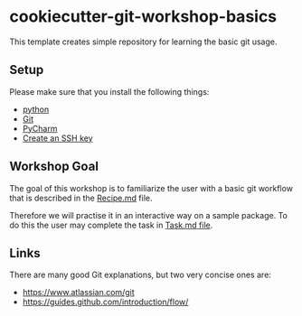 # cookiecutter-git-workshop-basics
This template creates simple repository for learning the basic git usage.


## Setup

Please make sure that you install the following things:
 * [python](https://realpython.com/installing-python/)
 * [Git](https://www.atlassian.com/git/tutorials/install-git)
 * [PyCharm](https://www.jetbrains.com/help/pycharm/installation-guide.html)
 * [Create an SSH key](https://docs.gitlab.com/ee/gitlab-basics/create-your-ssh-keys.html)


## Workshop Goal

The goal of this workshop is to familiarize the user with a basic git workflow
that is described in the [Recipe.md](Recipe.md) file.

Therefore we will practise it in an interactive way on a sample package. 
To do this the user may complete the task in [Task.md file](Tasks.md).


## Links

There are many good Git explanations, but two very concise ones are:
 * https://www.atlassian.com/git
 * https://guides.github.com/introduction/flow/
